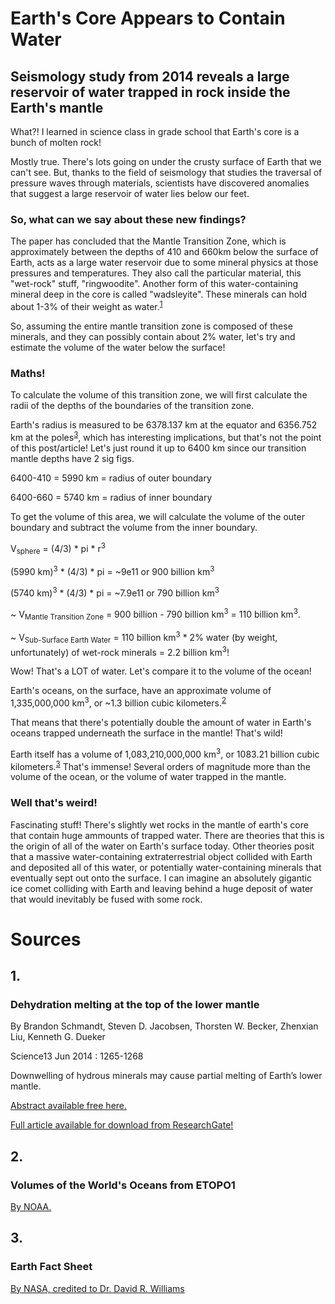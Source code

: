 # Earth's Core Appears to Contain Water

## Seismology study from 2014 reveals a large reservoir of water trapped in rock inside the Earth's mantle

What?! I learned in science class in grade school that Earth's core is a bunch of molten rock!

Mostly true. There's lots going on under the crusty surface of Earth that we can't see. But, thanks to the field of seismology that studies the traversal of pressure waves through materials, scientists have discovered anomalies that suggest a large reservoir of water lies below our feet.

### So, what can we say about these new findings?

The paper has concluded that the Mantle Transition Zone, which is approximately between the depths of 410 and 660km below the surface of Earth, acts as a large water reservoir due to some mineral physics at those pressures and temperatures. They also call the particular material, this "wet-rock" stuff, "ringwoodite". Another form of this water-containing mineral deep in the core is called "wadsleyite". These minerals can hold about 1-3% of their weight as water.<sup>[1](#1)</sup>

So, assuming the entire mantle transition zone is composed of these minerals, and they can possibly contain about 2% water, let's try and estimate the volume of the water below the surface!

### Maths!

To calculate the volume of this transition zone, we will first calculate the radii of the depths of the boundaries of the transition zone.

Earth's radius is measured to be 6378.137 km at the equator and 6356.752 km at the poles<sup>[3](#3)</sup>, which has interesting implications, but that's not the point of this post/article! Let's just round it up to 6400 km since our transition mantle depths have 2 sig figs.

6400-410 = 5990 km = radius of outer boundary

6400-660 = 5740 km = radius of inner boundary

To get the volume of this area, we will calculate the volume of the outer boundary and subtract the volume from the inner boundary.

V<sub>sphere</sub> = (4/3) * pi * r<sup>3</sup>

(5990 km)<sup>3</sup> * (4/3) * pi = ~9e11 or 900 billion km<sup>3</sup>

(5740 km)<sup>3</sup> * (4/3) * pi = ~7.9e11 or 790 billion km<sup>3</sup>

~ V<sub>Mantle Transition Zone</sub> = 900 billion - 790 billion km<sup>3</sup> = 110 billion km<sup>3</sup>.

~ V<sub>Sub-Surface Earth Water</sub> = 110 billion km<sup>3</sup> * 2% water (by weight, unfortunately) of wet-rock minerals = 2.2 billion km<sup>3</sup>!

Wow! That's a LOT of water. Let's compare it to the volume of the ocean!

Earth's oceans, on the surface, have an approximate volume of 1,335,000,000 km<sup>3</sup>, or ~1.3 billion cubic kilometers.<sup>[2](#2)</sup>

That means that there's potentially double the amount of water in Earth's oceans trapped underneath the surface in the mantle! That's wild!

Earth itself has a volume of 1,083,210,000,000 km<sup>3</sup>, or 1083.21 billion cubic kilometers.<sup>[3](#3)</sup> That's immense! Several orders of magnitude more than the volume of the ocean, or the volume of water trapped in the mantle.

### Well that's weird!

Fascinating stuff! There's slightly wet rocks in the mantle of earth's core that contain huge ammounts of trapped water. There are theories that this is the origin of all of the water on Earth's surface today. Other theories posit that a massive water-containing extraterrestrial object collided with Earth and deposited all of this water, or potentially water-containing minerals that eventually sept out onto the surface. I can imagine an absolutely gigantic ice comet colliding with Earth and leaving behind a huge deposit of water that would inevitably be fused with some rock.

# Sources

## 1.

### Dehydration melting at the top of the lower mantle

By Brandon Schmandt, Steven D. Jacobsen, Thorsten W. Becker, Zhenxian Liu, Kenneth G. Dueker

Science13 Jun 2014 : 1265-1268

Downwelling of hydrous minerals may cause partial melting of Earth’s lower mantle.

[Abstract available free here.](https://www.scienceopen.com/document?vid=4561370a-658f-4497-abcb-ea74fc99d5c6)

[Full article available for download from ResearchGate!](https://www.researchgate.net/publication/263069116_Earth%27s_interior_Dehydration_melting_at_the_top_of_the_lower_mantle)

## 2.

### Volumes of the World's Oceans from ETOPO1

[By NOAA.](https://web.archive.org/web/20150311032757/http://ngdc.noaa.gov/mgg/global/etopo1_ocean_volumes.html)

## 3.

### Earth Fact Sheet

[By NASA, credited to Dr. David R. Williams](https://nssdc.gsfc.nasa.gov/planetary/factsheet/earthfact.html)